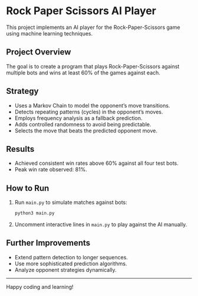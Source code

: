 # Rock Paper Scissors AI Player

This project implements an AI player for the Rock-Paper-Scissors game using machine learning techniques.

## Project Overview

The goal is to create a program that plays Rock-Paper-Scissors against multiple bots and wins at least 60% of the games against each.

## Strategy

- Uses a Markov Chain to model the opponent’s move transitions.
- Detects repeating patterns (cycles) in the opponent’s moves.
- Employs frequency analysis as a fallback prediction.
- Adds controlled randomness to avoid being predictable.
- Selects the move that beats the predicted opponent move.

## Results

- Achieved consistent win rates above 60% against all four test bots.
- Peak win rate observed: 81%.

## How to Run

1. Run `main.py` to simulate matches against bots:

    ```bash
    python3 main.py
    ```

2. Uncomment interactive lines in `main.py` to play against the AI manually.

## Further Improvements

- Extend pattern detection to longer sequences.
- Use more sophisticated prediction algorithms.
- Analyze opponent strategies dynamically.

---

Happy coding and learning!
